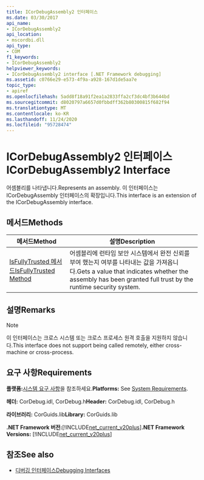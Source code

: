 ```yaml
---
title: ICorDebugAssembly2 인터페이스
ms.date: 03/30/2017
api_name:
- ICorDebugAssembly2
api_location:
- mscordbi.dll
api_type:
- COM
f1_keywords:
- ICorDebugAssembly2
helpviewer_keywords:
- ICorDebugAssembly2 interface [.NET Framework debugging]
ms.assetid: c0766e29-e573-4f9a-a928-167d1de5aa7e
topic_type:
- apiref
ms.openlocfilehash: 5add8f18a91f2ea1a2833ffa2cf3dc4bf3b644bd
ms.sourcegitcommit: d8020797a6657d0fbbdff362b80300815f682f94
ms.translationtype: MT
ms.contentlocale: ko-KR
ms.lasthandoff: 11/24/2020
ms.locfileid: "95728474"
---
```

# <a name="icordebugassembly2-interface"></a><span data-ttu-id="9b327-102">ICorDebugAssembly2 인터페이스</span><span class="sxs-lookup"><span data-stu-id="9b327-102">ICorDebugAssembly2 Interface</span></span>

<span data-ttu-id="9b327-103">어셈블리를 나타냅니다.</span><span class="sxs-lookup"><span data-stu-id="9b327-103">Represents an assembly.</span></span> <span data-ttu-id="9b327-104">이 인터페이스는 ICorDebugAssembly 인터페이스의 확장입니다.</span><span class="sxs-lookup"><span data-stu-id="9b327-104">This interface is an extension of the ICorDebugAssembly interface.</span></span>  
  
## <a name="methods"></a><span data-ttu-id="9b327-105">메서드</span><span class="sxs-lookup"><span data-stu-id="9b327-105">Methods</span></span>  
  
|<span data-ttu-id="9b327-106">메서드</span><span class="sxs-lookup"><span data-stu-id="9b327-106">Method</span></span>|<span data-ttu-id="9b327-107">설명</span><span class="sxs-lookup"><span data-stu-id="9b327-107">Description</span></span>|  
|------------|-----------------|  
|[<span data-ttu-id="9b327-108">IsFullyTrusted 메서드</span><span class="sxs-lookup"><span data-stu-id="9b327-108">IsFullyTrusted Method</span></span>](icordebugassembly2-isfullytrusted-method.md)|<span data-ttu-id="9b327-109">어셈블리에 런타임 보안 시스템에서 완전 신뢰를 부여 했는지 여부를 나타내는 값을 가져옵니다.</span><span class="sxs-lookup"><span data-stu-id="9b327-109">Gets a value that indicates whether the assembly has been granted full trust by the runtime security system.</span></span>|  
  
## <a name="remarks"></a><span data-ttu-id="9b327-110">설명</span><span class="sxs-lookup"><span data-stu-id="9b327-110">Remarks</span></span>  
  
> [!NOTE]
> <span data-ttu-id="9b327-111">이 인터페이스는 크로스 시스템 또는 크로스 프로세스 원격 호출을 지원하지 않습니다.</span><span class="sxs-lookup"><span data-stu-id="9b327-111">This interface does not support being called remotely, either cross-machine or cross-process.</span></span>  
  
## <a name="requirements"></a><span data-ttu-id="9b327-112">요구 사항</span><span class="sxs-lookup"><span data-stu-id="9b327-112">Requirements</span></span>  

 <span data-ttu-id="9b327-113">**플랫폼:**[시스템 요구 사항](../../get-started/system-requirements.md)을 참조하세요.</span><span class="sxs-lookup"><span data-stu-id="9b327-113">**Platforms:** See [System Requirements](../../get-started/system-requirements.md).</span></span>  
  
 <span data-ttu-id="9b327-114">**헤더:** CorDebug.idl, CorDebug.h</span><span class="sxs-lookup"><span data-stu-id="9b327-114">**Header:** CorDebug.idl, CorDebug.h</span></span>  
  
 <span data-ttu-id="9b327-115">**라이브러리:** CorGuids.lib</span><span class="sxs-lookup"><span data-stu-id="9b327-115">**Library:** CorGuids.lib</span></span>  
  
 <span data-ttu-id="9b327-116">**.NET Framework 버전:**[!INCLUDE[net_current_v20plus](../../../../includes/net-current-v20plus-md.md)]</span><span class="sxs-lookup"><span data-stu-id="9b327-116">**.NET Framework Versions:** [!INCLUDE[net_current_v20plus](../../../../includes/net-current-v20plus-md.md)]</span></span>  
  
## <a name="see-also"></a><span data-ttu-id="9b327-117">참조</span><span class="sxs-lookup"><span data-stu-id="9b327-117">See also</span></span>

- [<span data-ttu-id="9b327-118">디버깅 인터페이스</span><span class="sxs-lookup"><span data-stu-id="9b327-118">Debugging Interfaces</span></span>](debugging-interfaces.md)
